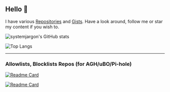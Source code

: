 ## Hello 👋

I have various [Repositories](https://github.com/SystemJargon?tab=repositories) and [Gists](https://gist.github.com/SystemJargon). Have a look around, follow me or star my content if you wish to.

![systemjargon's GitHub stats](https://github-readme-stats.vercel.app/api?username=systemjargon&show_icons=true&border_radius=40&theme=dark)

![Top Langs](https://github-readme-stats.vercel.app/api/top-langs/?username=systemjargon&show_icons=true&langs_count=5&border_radius=40&theme=dark)

----


### Allowlists, Blocklists Repos (for AGH/uBO/Pi-hole)





[![Readme Card](https://github-readme-stats.vercel.app/api/pin/?username=systemjargon&repo=blocklists&theme=dark)](https://github.com/systemjargon/blocklists)


[![Readme Card](https://github-readme-stats.vercel.app/api/pin/?username=systemjargon&repo=allowlists&theme=dark)](https://github.com/systemjargon/allowlists)








